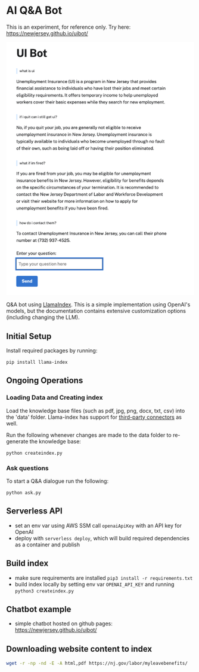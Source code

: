 # AI Q&A Bot

This is an experiment, for reference only. Try here: https://newjersey.github.io/uibot/

![example of UIbot](docs/example.png)

Q&A bot using [LlamaIndex](https://gpt-index.readthedocs.io/en/latest/). This is a simple implementation using OpenAI's models, but the documentation contains extensive customization options (including changing the LLM).

## Initial Setup

Install required packages by running:

```
pip install llama-index
```

## Ongoing Operations

### Loading Data and Creating index

Load the knowledge base files (such as pdf, jpg, png, docx, txt, csv) into the 'data' folder. Llama-index has support for [third-party connectors](https://gpt-index.readthedocs.io/en/latest/how_to/connector/root.html) as well.

Run the following whenever changes are made to the data folder to re-generate the knowledge base:

```
python createindex.py
```

### Ask questions

To start a Q&A dialogue run the following:

```
python ask.py
```

## Serverless API

- set an env var using AWS SSM call `openaiApiKey` with an API key for OpenAI
- deploy with `serverless deploy`, which will build required dependencies as a container and publish

## Build index

- make sure requirements are installed `pip3 install -r requirements.txt`
- build index locally by setting env var `OPENAI_API_KEY` and running `python3 createindex.py`

## Chatbot example

- simple chatbot hosted on github pages: https://newjersey.github.io/uibot/

## Downloading website content to index

```sh
wget -r -np -nd -E -A html,pdf https://nj.gov/labor/myleavebenefits/
```
